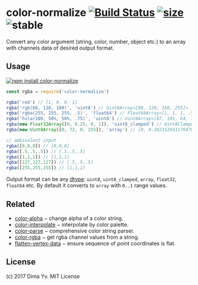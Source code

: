 # color-normalize [![Build Status](https://travis-ci.org/colorjs/color-normalize.png)](https://travis-ci.org/colorjs/color-normalize) [![size](https://img.shields.io/bundlephobia/minzip/color-normalize?label=size)](https://bundlephobia.com/result?p=color-normalize) ![stable](https://img.shields.io/badge/stability-stable-green)

Convert any color argument (string, color, number, object etc.) to an array with channels data of desired output format.


## Usage

[![npm install color-normalize](https://nodei.co/npm/color-normalize.png?mini=true)](https://npmjs.org/package/color-normalize/)

```js
const rgba = require('color-normalize')

rgba('red') // [1, 0, 0, 1]
rgba('rgb(80, 120, 160)', 'uint8') // Uint8Array<[80, 120, 160, 255]>
rgba('rgba(255, 255, 255, .5)', 'float64') // Float64Array<[1, 1, 1, .5]>
rgba('hsla(109, 50%, 50%, .75)', 'uint8') // Uint8Array<[87, 191, 64, 191]>
rgba(new Float32Array([0, 0.25, 0, 1]), 'uint8_clamped') // Uint8ClampedArray<[0, 64, 0, 255]>
rgba(new Uint8Array([0, 72, 0, 255]), 'array') // [0, 0.2823529411764706, 0, 1]

// ambivalent input
rgba([0,0,0]) // [0,0,0]
rgba([.5,.5,.5]) // [.5,.5,.5]
rgba([1,1,1]) // [1,1,1]
rgba([127,127,127]) // [.5,.5,.5]
rgba([255,255,255]) // [1,1,1]
```

Output format can be any [dtype](https://npmjs.org/package/dtype): `uint8`, `uint8_clamped`, `array`, `float32`, `float64` etc. By default it converts to `array` with `0..1` range values.


## Related

* [color-alpha](https://github.com/colorjs/color-alpha) − change alpha of a color string.
* [color-interpolate](https://github.com/colorjs/color-interpolate) − interpolate by color palette.
* [color-parse](https://github.com/colorjs/color-parse) − comprehensive color string parser.
* [color-rgba](https://github.com/colorjs/color-rgba) − get rgba channel values from a string.
* [flatten-vertex-data](https://npmjs.org/package/flatten-vertex-data) − ensure sequence of point coordinates is flat.

## License

(c) 2017 Dima Yv. MIT License

